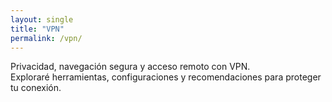 ```yaml
---
layout: single
title: "VPN"
permalink: /vpn/
---
```


Privacidad, navegación segura y acceso remoto con VPN.  
Exploraré herramientas, configuraciones y recomendaciones para proteger tu conexión.
